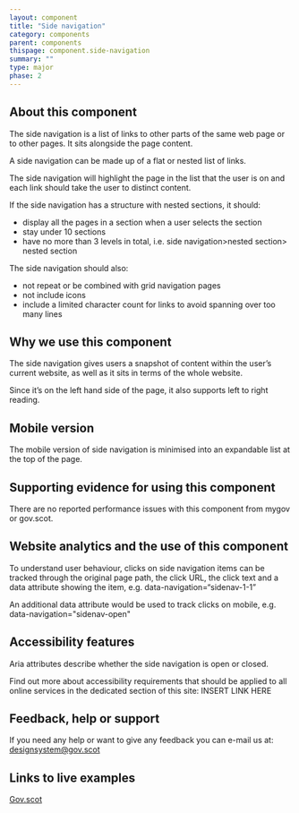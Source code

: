 ```yaml
---
layout: component
title: "Side navigation"
category: components
parent: components
thispage: component.side-navigation
summary: ""
type: major
phase: 2
---
```



## About this component
The side navigation is a list of links to other parts of the same web page or to other pages. It sits alongside the page content.

A side navigation can be made up of a flat or nested list of links.

The side navigation will highlight the page in the list that the user is on and each link should take the user to distinct content.  

If the side navigation has a structure with nested sections, it should:
* display all the pages in a section when a user selects the section
* stay under 10 sections
* have no more than 3 levels in total, i.e. side navigation>nested section> nested section  

The side navigation should also:
* not repeat or be combined with grid navigation pages
* not include icons
* include a limited character count for links to avoid spanning over too many lines

## Why we use this component
The side navigation gives users a snapshot of content within the user’s current website, as well as it sits in terms of the whole website.

Since it’s on the left hand side of the page, it also supports left to right reading.

## Mobile version
The mobile version of side navigation is minimised into an expandable list at the top of the page.

## Supporting evidence for using this component
There are no reported performance issues with this component from mygov or gov.scot.

## Website analytics and the use of this component
To understand user behaviour, clicks on side navigation items can be tracked through the original page path, the click URL, the click text and a data attribute showing the item, e.g. data-navigation=“sidenav-1-1”  

An additional data attribute would be used to track clicks on mobile, e.g. data-navigation="sidenav-open"  

## Accessibility features
Aria attributes describe whether the side navigation is open or closed.

Find out more about accessibility requirements that should be applied to all online services in the dedicated section of this site: INSERT LINK HERE

## Feedback, help or support
If you need any help or want to give any feedback you can e-mail us at:
[designsystem@gov.scot](mailto:designsystem@gov.scot)

## Links to live examples
[Gov.scot](https://www.gov.scot/about/)
